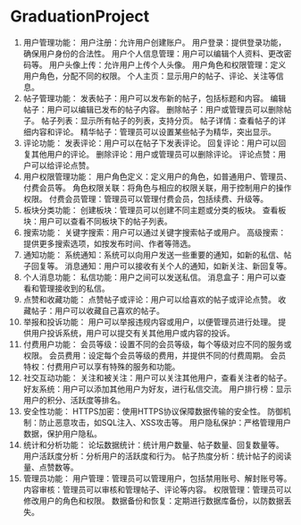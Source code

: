 # GraduationProject

1. 用户管理功能：
用户注册：允许用户创建账户。
用户登录：提供登录功能，确保用户身份的合法性。
用户个人信息管理：用户可以编辑个人资料、更改密码等。
用户头像上传：允许用户上传个人头像。
用户角色和权限管理：定义用户角色，分配不同的权限。
个人主页：显示用户的帖子、评论、关注等信息。
2. 帖子管理功能：
发表帖子：用户可以发布新的帖子，包括标题和内容。
编辑帖子：用户可以编辑已发布的帖子内容。
删除帖子：用户或管理员可以删除帖子。
帖子列表：显示所有帖子的列表，支持分页。
帖子详情：查看帖子的详细内容和评论。
精华帖子：管理员可以设置某些帖子为精华，突出显示。
3. 评论功能：
发表评论：用户可以在帖子下发表评论。
回复评论：用户可以回复其他用户的评论。
删除评论：用户或管理员可以删除评论。
评论点赞：用户可以给评论点赞。
4. 用户权限管理功能：
用户角色定义：定义用户的角色，如普通用户、管理员、付费会员等。
角色权限关联：将角色与相应的权限关联，用于控制用户的操作权限。
付费会员管理：管理员可以管理付费会员，包括续费、升级等。
5. 板块分类功能：
创建板块：管理员可以创建不同主题或分类的板块。
查看板块：用户可以查看不同板块下的帖子列表。
6. 搜索功能：
关键字搜索：用户可以通过关键字搜索帖子或用户。
高级搜索：提供更多搜索选项，如按发布时间、作者等筛选。
7. 通知功能：
系统通知：系统可以向用户发送一些重要的通知，如新的私信、帖子回复等。
消息通知：用户可以接收有关个人的通知，如新关注、新回复等。
8. 个人消息功能：
私信功能：用户之间可以发送私信。
消息盒子：用户可以查看和管理接收到的私信。
9. 点赞和收藏功能：
点赞帖子或评论：用户可以给喜欢的帖子或评论点赞。
收藏帖子：用户可以收藏自己喜欢的帖子。
10. 举报和投诉功能：
用户可以举报违规内容或用户，以便管理员进行处理。
提供用户投诉系统，用户可以提交有关其他用户或内容的投诉。
11. 付费用户功能：
会员等级：设置不同的会员等级，每个等级对应不同的服务或权限。
会员费用：设定每个会员等级的费用，并提供不同的付费周期。
会员特权：付费用户可以享有特殊的服务和功能。
12. 社交互动功能：
关注和被关注：用户可以关注其他用户，查看关注者的帖子。
好友系统：用户可以添加其他用户为好友，进行私信交流。
用户排行榜：显示用户的积分、活跃度等排名。
13. 安全性功能：
HTTPS加密：使用HTTPS协议保障数据传输的安全性。
防御机制：防止恶意攻击，如SQL注入、XSS攻击等。
用户隐私保护：严格管理用户数据，保护用户隐私。
14. 统计和分析功能：
论坛数据统计：统计用户数量、帖子数量、回复数量等。
用户活跃度分析：分析用户的活跃度和行为。
帖子热度分析：统计帖子的阅读量、点赞数等。
15. 管理员功能：
用户管理：管理员可以管理用户，包括禁用账号、解封账号等。
内容审核：管理员可以审核和管理帖子、评论等内容。
权限管理：管理员可以修改用户的角色和权限。
数据备份和恢复：定期进行数据库备份，以防数据丢失。
